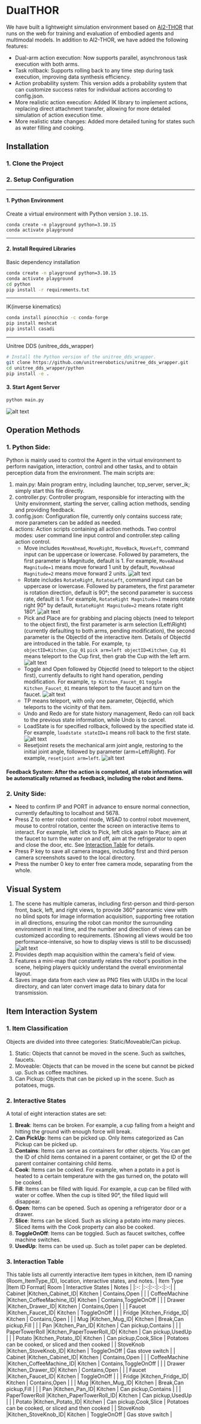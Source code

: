 # DualTHOR
We have built a lightweight simulation environment based on [AI2-THOR](https://ai2thor.allenai.org/) that runs on the web for training and evaluation of embodied agents and multimodal models. In addition to AI2-THOR, we have added the following features:
- Dual-arm action execution: Now supports parallel, asynchronous task execution with both arms.
- Task rollback: Supports rolling back to any time step during task execution, improving data synthesis efficiency.
- Action probability system: This version adds a probability system that can customize success rates for individual actions according to config.json.
- More realistic action execution: Added IK library to implement actions, replacing direct attachment transfer, allowing for more detailed simulation of action execution time.
- More realistic state changes: Added more detailed tuning for states such as water filling and cooking.


## Installation
### 1. Clone the Project

### 2. Setup Configuration
---

#### 1. Python Environment
Create a virtual environment with Python version `3.10.15`.
```
conda create -n playground python=3.10.15
conda activate playground
```
---

#### 2. Install Required Libraries

Basic dependency installation

```bash
conda create -n playground python=3.10.15
conda activate playground
cd python
pip install -r requirements.txt
```

---
IK(inverse kinematics)
```bash
conda install pinocchio -c conda-forge
pip install meshcat
pip install casadi
```

---
Unitree DDS (unitree_dds_wrapper)

```bash
# Install the Python version of the unitree_dds_wrapper.
git clone https://github.com/unitreerobotics/unitree_dds_wrapper.git
cd unitree_dds_wrapper/python
pip install -e .
```



#### 3. Start Agent Server

```bash
python main.py
```
![alt text](image/img_v3_launcher.gif)

## Operation Methods

### 1. Python Side:
Python is mainly used to control the Agent in the virtual environment to perform navigation, interaction, control and other tasks, and to obtain perception data from the environment. The main scripts are:
   1. main.py: Main program entry, including launcher, tcp_server, server_ik; simply start this file directly.
   2. controller.py: Controller program, responsible for interacting with the Unity environment, starting the server, calling action methods, sending and providing feedback.
   3. config.json: Configuration file, currently only contains success rate; more parameters can be added as needed.
   4. actions: Action scripts containing all action methods.
   Two control modes: user command line input control and controller.step calling action control.
      - Move includes `MoveAhead`, `MoveRight`, `MoveBack`, `MoveLeft`, command input can be uppercase or lowercase. Followed by parameters, the first parameter is Magnitude, default is 1. For example, `MoveAhead Magnitude=1` means move forward 1 unit by default, `MoveAhead Magnitude=2` means move forward 2 units.
      ![alt text](image/img_v3_move.gif)
      - Rotate includes `RotateRight`, `RotateLeft`, command input can be uppercase or lowercase. Followed by parameters, the first parameter is rotation direction, default is 90°; the second parameter is success rate, default is 1. For example, `RotateRight Magnitude=1` means rotate right 90° by default, `RotateRight Magnitude=2` means rotate right 180°.
      ![alt text](image/img_v3_rotate.gif)
      - Pick and Place are for grabbing and placing objects (need to teleport to the object first), the first parameter is arm selection (Left\Right) (currently defaulting to both arms, pending modification), the second parameter is the ObjectId of the interactive item. Details of ObjectId are introduced in the table. For example, `tp objectID=Kitchen_Cup_01` `pick arm=left objectID=Kitchen_Cup_01` means teleport to the Cup first, then grab the Cup with the left arm.
      ![alt text](image/img_v3_pick.gif)
      - Toggle and Open followed by ObjectId (need to teleport to the object first), currently defaults to right hand operation, pending modification. For example, `tp Kitchen_Faucet_01` `toggle Kitchen_Faucet_01` means teleport to the faucet and turn on the faucet.
      ![alt text](image/img_v3_toggle.gif)
      - TP means teleport, with only one parameter, ObjectId, which teleports to the vicinity of that item.
      - Undo and Redo are for state history management, Redo can roll back to the previous state information, while Undo is to cancel.
      - LoadState is for specified rollback, followed by the specified state id. For example, `loadstate stateID=1` means roll back to the first state.
      ![alt text](image/img_v3_loadstate.gif)
      - Resetjoint resets the mechanical arm joint angle, restoring to the initial joint angle, followed by parameter (arm=Left\Right). For example, `resetjoint arm=left`.
      ![alt text](image/img_v3_resetjoint.gif)

#### Feedback System: After the action is completed, all state information will be automatically returned as feedback, including the robot and items.

### 2. Unity Side:
  - Need to confirm IP and PORT in advance to ensure normal connection, currently defaulting to localhost and 5678.
  - Press Z to enter robot control mode, WSAD to control robot movement, mouse to control rotation, center the screen on interactive items to interact. For example, left click to Pick, left click again to Place; aim at the faucet to turn the water on and off, aim at the refrigerator to open and close the door, etc. See [Interaction Table](#interaction-table) for details.
  - Press P key to save all camera images, including first and third person camera screenshots saved to the local directory.
  - Press the number 0 key to enter free camera mode, separating from the whole.


## Visual System
1. The scene has multiple cameras, including first-person and third-person front, back, left, and right views, to provide 360° panoramic view with no blind spots for image information acquisition, supporting free rotation in all directions, ensuring the robot can monitor the surrounding environment in real time, and the number and direction of views can be customized according to requirements. (Showing all views would be too performance-intensive, so how to display views is still to be discussed)
![alt text](image/camera.png)
2. Provides depth map acquisition within the camera's field of view.
3. Features a mini-map that constantly relates the robot's position in the scene, helping players quickly understand the overall environmental layout.
4. Saves image data from each view as PNG files with UUIDs in the local directory, and can later convert image data to binary data for transmission.


## Item Interaction System
### 1. Item Classification
Objects are divided into three categories: Static/Moveable/Can pickup.
1. Static: Objects that cannot be moved in the scene. Such as switches, faucets.
2. Moveable: Objects that can be moved in the scene but cannot be picked up. Such as coffee machines.
3. Can Pickup: Objects that can be picked up in the scene. Such as potatoes, mugs.
### 2. Interactive States
A total of eight interaction states are set:
1. **Break**: Items can be broken. For example, a cup falling from a height and hitting the ground with enough force will break.
2. **Can PickUp**: Items can be picked up. Only items categorized as Can Pickup can be picked up.
3. **Contains**: Items can serve as containers for other objects. You can get the ID of child items contained in a parent container, or get the ID of the parent container containing child items.
4. **Cook**: Items can be cooked. For example, when a potato in a pot is heated to a certain temperature with the gas turned on, the potato will be cooked.
5. **Fill**: Items can be filled with liquid. For example, a cup can be filled with water or coffee. When the cup is tilted 90°, the filled liquid will disappear.
6. **Open**: Items can be opened. Such as opening a refrigerator door or a drawer.
7. **Slice**: Items can be sliced. Such as slicing a potato into many pieces. Sliced items with the Cook property can also be cooked.
8. **ToggleOnOff**: Items can be toggled. Such as faucet switches, coffee machine switches.
9. **UsedUp**: Items can be used up. Such as toilet paper can be depleted.
### 3. Interaction Table
This table lists all currently interactive item types in kitchen, item ID naming (Room_ItemType_ID), location, interactive states, and notes.
| Item Type   |Item ID Format| Room | Interactive States | Notes |
|:-: |:-:|:-:|:-:|:-:|
| Cabinet   |Kitchen_Cabinet_ID| Kitchen   | Contains,Open  | |
| CoffeeMachine   |Kitchen_CoffeeMachine_ID|  Kitchen  | Contains,ToggleOnOff   |    |
| Drawer   |Kitchen_Drawer_ID| Kitchen   | Contains,Open   |    |
| Faucet   |Kitchen_Faucet_ID| Kitchen   | ToggleOnOff   |    |
| Fridge   |Kitchen_Fridge_ID| Kitchen   | Contains,Open  |    |
| Mug   |Kitchen_Mug_ID| Kitchen   | Break,Can pickup,Fill   |    |
| Pan   |Kitchen_Pan_ID| Kitchen   | Can pickup,Contains   |   |
| PaperTowerRoll   |Kitchen_PaperTowerRoll_ID| Kitchen   | Can pickup,UsedUp   |   |
| Potato   |Kitchen_Potato_ID| Kitchen   | Can pickup,Cook,Slice   | Potatoes can be cooked, or sliced and then cooked  |
| StoveKnob   |Kitchen_StoveKnob_ID| Kitchen   | ToggleOnOff   |  Gas stove switch  |
| Cabinet   |Kitchen_Cabinet_ID| Kitchen   | Contains,Open  | |
| CoffeeMachine   |Kitchen_CoffeeMachine_ID|  Kitchen  | Contains,ToggleOnOff   |    |
| Drawer   |Kitchen_Drawer_ID| Kitchen   | Contains,Open   |    |
| Faucet   |Kitchen_Faucet_ID| Kitchen   | ToggleOnOff   |    |
| Fridge   |Kitchen_Fridge_ID| Kitchen   | Contains,Open  |    |
| Mug   |Kitchen_Mug_ID| Kitchen   | Break,Can pickup,Fill   |    |
| Pan   |Kitchen_Pan_ID| Kitchen   | Can pickup,Contains   |   |
| PaperTowerRoll   |Kitchen_PaperTowerRoll_ID| Kitchen   | Can pickup,UsedUp   |   |
| Potato   |Kitchen_Potato_ID| Kitchen   | Can pickup,Cook,Slice   | Potatoes can be cooked, or sliced and then cooked  |
| StoveKnob   |Kitchen_StoveKnob_ID| Kitchen   | ToggleOnOff   |  Gas stove switch  |


